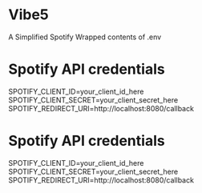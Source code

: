 # Vibe5
A Simplified Spotify Wrapped
contents of .env 
# Spotify API credentials
SPOTIFY_CLIENT_ID=your_client_id_here
SPOTIFY_CLIENT_SECRET=your_client_secret_here
SPOTIFY_REDIRECT_URI=http://localhost:8080/callback
# Spotify API credentials
SPOTIFY_CLIENT_ID=your_client_id_here
SPOTIFY_CLIENT_SECRET=your_client_secret_here
SPOTIFY_REDIRECT_URI=http://localhost:8080/callback
